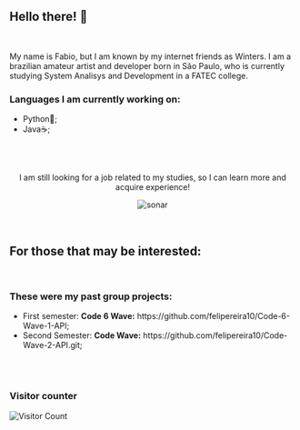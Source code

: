 ## Hello there! 👋

<br>

<p>My name is Fabio, but I am known by my internet friends as Winters. I am a brazilian amateur artist and developer born in São Paulo, who is currently studying System Analisys and Development in a FATEC college.</p>

<h3>Languages I am currently working on:</h3>
<ul>
  <li>Python🐍;</li>
  <li>Java☕;</li>
</ul>

<br><br>

<p align="center">I am still looking for a job related to my studies, so I can learn more and acquire experience!</p>
<p align="center">
  <img src="https://cdn.dribbble.com/users/4011649/screenshots/12065396/radar_sonar.gif" alt="sonar">
</p>

<br>

<h2>For those that may be interested:</h2>

<br>

<h3>These were my past group projects:</h3>
<ul>
<li>First semester: <b>Code 6 Wave:</b> https://github.com/felipereira10/Code-6-Wave-1-API;</li>
<li>Second Semester: <b>Code Wave:</b> https://github.com/felipereira10/Code-Wave-2-API.git;</li>
</ul>

<br>



<br>

<h3>Visitor counter</h3>

![Visitor Count](https://profile-counter.glitch.me/{llWinter1z}/count.svg)



